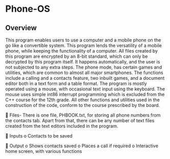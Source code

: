 # Phone-OS

## Overview
This program enables users to use a computer and a mobile phone on the go like a convertible system. This program lends the versatility of a mobile phone, while keeping the functionality of a computer. All files created by this program are encrypted by an 8-bit standard, which can only be decrypted by this program itself. It happens automatically, and the user is not subjected to any extra steps. The phone mode, has certain games and utilities, which are common to almost all major smartphones. The functions include a calling and a contacts feature, two inbuilt games, and a document editor both in a text form and a table format. The program is mostly operated using a mouse, with occasional text input using the keyboard. The mouse uses simple int86 interrupt programming which is excluded from the C++ course for the 12th grade. All other functions and utilities used in the construction of the code, conform to the course prescribed by the board. 

 Files- There is one file, PHBOOK.txt, for storing all phone numbers from the contacts tab. Apart from that, there can be any number of text files created from the text editors included in the program. 

 Inputs o Contacts to be saved 

 Output o Shows contacts saved 
o Places a call if required 
o Interactive home screen, with various functions 
